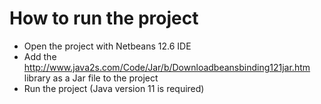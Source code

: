 # How to run the project
- Open the project with Netbeans 12.6 IDE
- Add the http://www.java2s.com/Code/Jar/b/Downloadbeansbinding121jar.htm library as a Jar file to the project
- Run the project (Java version 11 is required)
